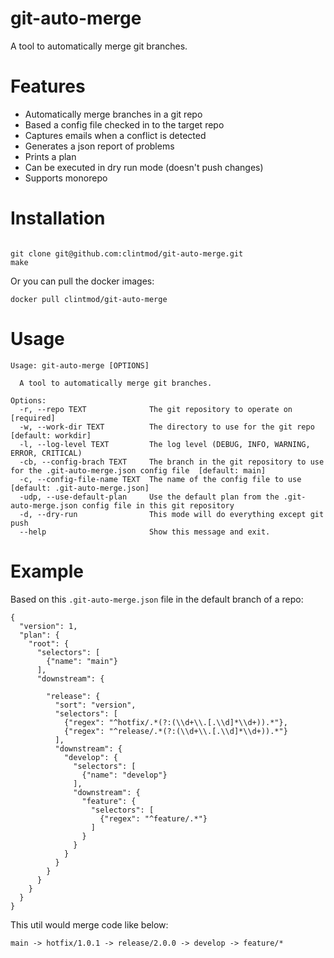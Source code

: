 # git-auto-merge

A tool to automatically merge git branches.

# Features

- Automatically merge branches in a git repo
- Based a config file checked in to the target repo
- Captures emails when a conflict is detected
- Generates a json report of problems
- Prints a plan
- Can be executed in dry run mode (doesn't push changes)
- Supports monorepo

# Installation

```

git clone git@github.com:clintmod/git-auto-merge.git
make

```

Or you can pull the docker images: 

```
docker pull clintmod/git-auto-merge
```

# Usage

```
Usage: git-auto-merge [OPTIONS]

  A tool to automatically merge git branches.

Options:
  -r, --repo TEXT              The git repository to operate on  [required]
  -w, --work-dir TEXT          The directory to use for the git repo  [default: workdir]
  -l, --log-level TEXT         The log level (DEBUG, INFO, WARNING, ERROR, CRITICAL)
  -cb, --config-brach TEXT     The branch in the git repository to use for the .git-auto-merge.json config file  [default: main]
  -c, --config-file-name TEXT  The name of the config file to use  [default: .git-auto-merge.json]
  -udp, --use-default-plan     Use the default plan from the .git-auto-merge.json config file in this git repository
  -d, --dry-run                This mode will do everything except git push
  --help                       Show this message and exit.

```

# Example

Based on this `.git-auto-merge.json` file in the default branch of a repo:

```
{
  "version": 1,
  "plan": {
    "root": {
      "selectors": [
        {"name": "main"}
      ],
      "downstream": {
        
        "release": {
          "sort": "version",
          "selectors": [
            {"regex": "^hotfix/.*(?:(\\d+\\.[.\\d]*\\d+)).*"},
            {"regex": "^release/.*(?:(\\d+\\.[.\\d]*\\d+)).*"}
          ],
          "downstream": {
            "develop": {
              "selectors": [
                {"name": "develop"}
              ],
              "downstream": {
                "feature": {
                  "selectors": [
                    {"regex": "^feature/.*"}
                  ]
                }
              }
            }
          }
        }
      }
    }
  }
}

```

This util would merge code like below: 


```
main -> hotfix/1.0.1 -> release/2.0.0 -> develop -> feature/*

```
